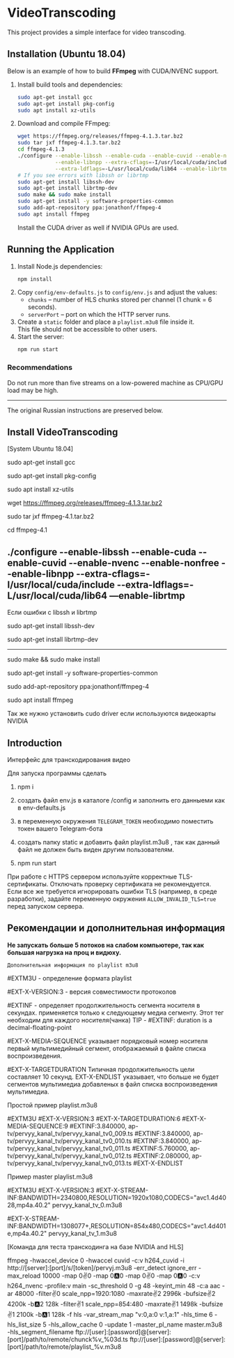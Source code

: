 # VideoTranscoding

This project provides a simple interface for video transcoding.

## Installation (Ubuntu 18.04)

Below is an example of how to build **FFmpeg** with CUDA/NVENC support.

1. Install build tools and dependencies:
   ```bash
   sudo apt-get install gcc
   sudo apt-get install pkg-config
   sudo apt install xz-utils
   ```
2. Download and compile FFmpeg:
   ```bash
   wget https://ffmpeg.org/releases/ffmpeg-4.1.3.tar.bz2
   sudo tar jxf ffmpeg-4.1.3.tar.bz2
   cd ffmpeg-4.1.3
   ./configure --enable-libssh --enable-cuda --enable-cuvid --enable-nvenc --enable-nonfree \
               --enable-libnpp --extra-cflags=-I/usr/local/cuda/include \
               --extra-ldflags=-L/usr/local/cuda/lib64 --enable-librtmp
   # If you see errors with libssh or librtmp
   sudo apt-get install libssh-dev
   sudo apt-get install librtmp-dev
   sudo make && sudo make install
   sudo apt-get install -y software-properties-common
   sudo add-apt-repository ppa:jonathonf/ffmpeg-4
   sudo apt install ffmpeg
   ```
   Install the CUDA driver as well if NVIDIA GPUs are used.

## Running the Application

1. Install Node.js dependencies:
   ```bash
   npm install
   ```
2. Copy `config/env-defaults.js` to `config/env.js` and adjust the values:
   - `chunks` – number of HLS chunks stored per channel (1 chunk = 6 seconds).
   - `serverPort` – port on which the HTTP server runs.
3. Create a `static` folder and place a `playlist.m3u8` file inside it.  
   This file should not be accessible to other users.
4. Start the server:
   ```bash
   npm run start
   ```

### Recommendations

Do not run more than five streams on a low-powered machine as CPU/GPU load may be high.

---

The original Russian instructions are preserved below.

Install VideoTranscoding
----------------------------------------------------------------
[System Ubuntu 18.04]

sudo apt-get install gcc

sudo apt-get install pkg-config

sudo apt install xz-utils

wget https://ffmpeg.org/releases/ffmpeg-4.1.3.tar.bz2

sudo tar jxf ffmpeg-4.1.tar.bz2

cd ffmpeg-4.1

./configure --enable-libssh  --enable-cuda --enable-cuvid --enable-nvenc --enable-nonfree 
            --enable-libnpp --extra-cflags=-I/usr/local/cuda/include 
            --extra-ldflags=-L/usr/local/cuda/lib64 —enable-librtmp
---

Если ошибки с libssh и librtmp

sudo apt-get install libssh-dev

sudo apt-get install librtmp-dev

---

sudo make &&  sudo make install

sudo apt-get install -y software-properties-common

sudo add-apt-repository ppa:jonathonf/ffmpeg-4

sudo apt install ffmpeg

Так же нужно установить cudo driver если используются видеокарты NVIDIA


Introduction
----------------------------------------------------------------

Интерфейс для транскодирования видео

Для запуска программы сделать 

1) npm i

2) создать файл env.js в каталоге /config и заполнить его данныеми как в env-defaults.js

3) в переменную окружения `TELEGRAM_TOKEN` необходимо поместить токен вашего Telegram-бота

4) создать папку static и добавить файл playlist.m3u8 , так как данный файл не должен быть виден другим пользователям.

5) npm run start

При работе с HTTPS сервером используйте корректные TLS-сертификаты. Отключать
проверку сертификата не рекомендуется. Если все же требуется игнорировать
ошибки TLS (например, в среде разработки), задайте переменную окружения
`ALLOW_INVALID_TLS=true` перед запуском сервера.

Рекомендации и дополнительная информация
-----------------------------------------------------------------

**Не запускать больше 5 потоков на слабом компьютере, так как большая нагрузка на проц и видюху.**


`Дополнительная информация по playlist m3u8`

#EXTM3U - определение формата playlist

#EXT-X-VERSION:3  - версия совместимости протоколов

#EXTINF - определяет продолжительность сегмента носителя в секундах.
применяется только к следующему медиа сегменту. Этот тег необходим для каждого носителя(чанка)
TIP -  #EXTINF: duration is a decimal-floating-point

#EXT-X-MEDIA-SEQUENCE указывает порядковый номер носителя
первый мультимедийный сегмент, отображаемый в файле списка воспроизведения.

#EXT-X-TARGETDURATION Типичная продолжительность цели составляет 10 секунд.
EXT-X-ENDLIST указывает, что больше не будет сегментов мультимедиа
 добавленых в файл списка воспроизведения мультимедиа.
 
 Простой пример playlist.m3u8
 
 #EXTM3U
 #EXT-X-VERSION:3
 #EXT-X-TARGETDURATION:6
 #EXT-X-MEDIA-SEQUENCE:9
 #EXTINF:3.840000,
 ap-tv/pervyy_kanal_tv/pervyy_kanal_tv0_009.ts
 #EXTINF:3.840000,
 ap-tv/pervyy_kanal_tv/pervyy_kanal_tv0_010.ts
 #EXTINF:3.840000,
 ap-tv/pervyy_kanal_tv/pervyy_kanal_tv0_011.ts
 #EXTINF:5.760000,
 ap-tv/pervyy_kanal_tv/pervyy_kanal_tv0_012.ts
 #EXTINF:2.080000,
 ap-tv/pervyy_kanal_tv/pervyy_kanal_tv0_013.ts
 #EXT-X-ENDLIST

Пример master playlist.m3u8

#EXTM3U
#EXT-X-VERSION:3
#EXT-X-STREAM-INF:BANDWIDTH=2340800,RESOLUTION=1920x1080,CODECS="avc1.4d4028,mp4a.40.2"
pervyy_kanal_tv_0.m3u8

#EXT-X-STREAM-INF:BANDWIDTH=1308077+,RESOLUTION=854x480,CODECS="avc1.4d401e,mp4a.40.2"
pervyy_kanal_tv_1.m3u8

[Команда для теста транскодинга на базе NVIDIA and HLS]

ffmpeg -hwaccel_device 0 -hwaccel cuvid -c:v h264_cuvid -i 
        http://[server]:[port]/s/[token]/pervyj.m3u8 
        -err_detect ignore_err -max_reload 10000 
        -map 0:v:0 -map 0:a:0 -map 0:v:0 -map 0:a:0 
        -c:v h264_nvenc -profile:v main -sc_threshold 0 
        -g 48 -keyint_min 48 -c:a aac -ar 48000 
        -filter:v:0 scale_npp=1920:1080 -maxrate:v:2 2996k 
        -bufsize:v:2 4200k -b:a:2 128k -filter:v:1 
        scale_npp=854:480 -maxrate:v:1 1498k -bufsize:v:1 
        2100k -b:a:1 128k -f hls -var_stream_map "v:0,a:0 
        v:1,a:1" -hls_time 6 -hls_list_size 5 -hls_allow_cache 0 
        -update 1 -master_pl_name master.m3u8 -hls_segment_filename 
        ftp://[user]:[password]@[server]:[port]/path/to/remote/chunck%v_%03d.ts 
        ftp://[user]:[password]@[server]:[port]/path/to/remote/playlist_%v.m3u8
        

